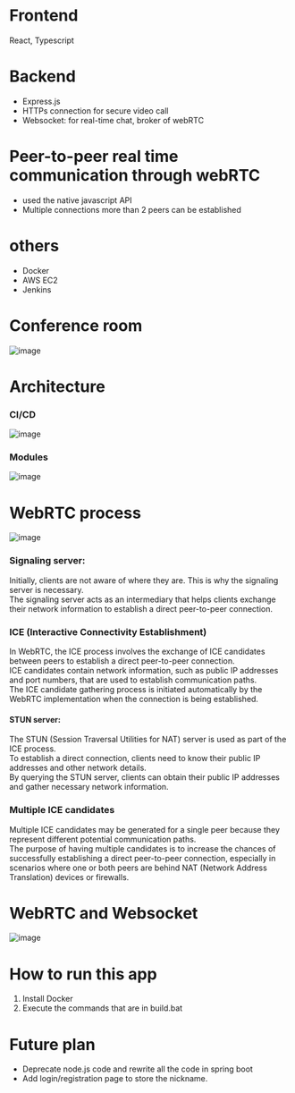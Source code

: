 # Frontend
React, Typescript
# Backend
- Express.js
- HTTPs connection for secure video call
- Websocket: for real-time chat, broker of webRTC
# Peer-to-peer real time communication through webRTC
- used the native javascript API
- Multiple connections more than 2 peers can be established
# others
- Docker
- AWS EC2
- Jenkins

# Conference room
![image](https://user-images.githubusercontent.com/67142421/205711740-6953fe9b-8180-4f71-ad41-c967d2c968e9.png)

# Architecture
### CI/CD
![image](https://github.com/vacu9708/video-conference/assets/67142421/95e6b781-56ac-488f-aaa3-82f98e556b06)<br>
### Modules
![image](https://github.com/vacu9708/video-conference/assets/67142421/13e663ee-e3cb-421e-93ef-4d89d6d7809b)<br>
# WebRTC process
![image](https://github.com/vacu9708/video-conference/assets/67142421/0158a51c-295e-4be7-ab8d-47e9f7f7f2db)
### Signaling server:
Initially, clients are not aware of where they are. This is why the signaling server is necessary.<br>
The signaling server acts as an intermediary that helps clients exchange their network information to establish a direct peer-to-peer connection.<br>

### ICE (Interactive Connectivity Establishment)
In WebRTC, the ICE process involves the exchange of ICE candidates between peers to establish a direct peer-to-peer connection.<br>
ICE candidates contain network information, such as public IP addresses and port numbers, that are used to establish communication paths.<br>
The ICE candidate gathering process is initiated automatically by the WebRTC implementation when the connection is being established.
#### STUN server:
The STUN (Session Traversal Utilities for NAT) server is used as part of the ICE process.<br>
To establish a direct connection, clients need to know their public IP addresses and other network details.<br>
By querying the STUN server, clients can obtain their public IP addresses and gather necessary network information.<br>
### Multiple ICE candidates
Multiple ICE candidates may be generated for a single peer because they represent different potential communication paths.<br>
The purpose of having multiple candidates is to increase the chances of successfully establishing a direct peer-to-peer connection, especially in scenarios where one or both peers are behind NAT (Network Address Translation) devices or firewalls.

# WebRTC and Websocket
![image](https://github.com/vacu9708/video-conference/assets/67142421/ef40bb16-f8a0-4c98-8f1b-9b20d589bbac)

# How to run this app
1. Install Docker
2. Execute the commands that are in build.bat

# Future plan
- Deprecate node.js code and rewrite all the code in spring boot
- Add login/registration page to store the nickname.
